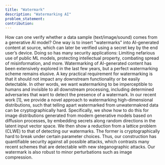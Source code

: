 ```yaml
---
title: "Watermark"
description: "Watermarking AI"
problem_statement: 
contribution: 
---
```


How can one verify whether a data sample (text/image/sound) comes from a
generative AI model? One way is to insert "watermarks" into AI-generated content at source, which can
later be verified using a secret key by the end user’s device. Doing so has many security applications:
Limiting nefarious use of public ML models, protecting intellectual property, combating spread of
misinformation, and more. Watermarking of AI-generated content has been extensively explored in
the last few years, but a perfect watermarking scheme remains elusive. A key practical requirement
for watermarking is that it should not impact any downstream functionality or be easily detectable. In
other words, we want watermarking to be imperceptible to humans and invisible to all downstream
processing, including determined adversaries that want to detect the presence of a watermark. In our
recent work [1], we provide a novel approach to watermarking high-dimensional distributions, such that
telling apart watermarked from unwatermakred data can be cryptographically hard. Specifically, we show how to
do this for image distributions generated from modern generative models based on diffusion processes,
by embedding secrets along random directions in the latent input vector space. We then show a reduction from a lattice problem (CLWE) to that of detecting our watermarks. The former is cryptographically
hard to break under certain parameter choices. Thus, our construction has quantifiable security against
all possible attacks, which contrasts many recent schemes that are detectable with new steganographic
attacks. Our watermark is also robust to minor perturbations such as image compression.